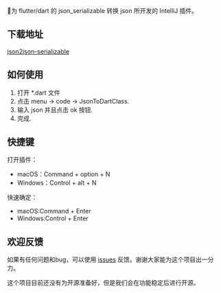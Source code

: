 🎉为 flutter/dart 的 json_serializable 转换 json 所开发的 IntelliJ 插件。

## 下载地址
[json2json-serializable](https://plugins.jetbrains.com/plugin/12755-json2json-serializable)

## 如何使用
1. 打开 *.dart 文件
2. 点击 menu -> code -> JsonToDartClass.
3. 输入 json 并且点击 ok 按钮.
4. 完成.

## 快捷键

打开插件：
- macOS：Command + option + N 
- Windows：Control + alt + N

快速确定：
- macOS:Command + Enter
- Windows:Control + Enter

## 欢迎反馈

如果有任何问题和bug，可以使用 [issues](https://github.com/liujingtech/IntelliJ-Json2json_serializable/issues) 反馈。谢谢大家能为这个项目出一分力。

这个项目目前还没有为开源准备好，但是我们会在功能稳定后进行开源。


